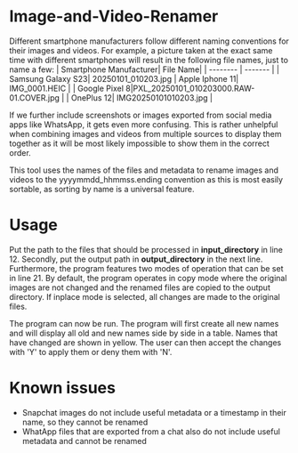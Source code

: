 # Image-and-Video-Renamer
Different smartphone manufacturers follow different naming conventions for their images and videos. 
For example, a picture taken at the exact same time with different smartphones will result in the following file names, just to name a few:
| Smartphone Manufacturer| File Name|
|  --------  |  -------  |
| Samsung Galaxy S23|  20250101_010203.jpg
| Apple Iphone 11| IMG_0001.HEIC |
| Google Pixel 8|PXL_20250101_010203000.RAW-01.COVER.jpg |
| OnePlus 12| IMG20250101010203.jpg |

If we further include screenshots or images exported from social media apps like WhatsApp, it gets even more confusing. This is rather unhelpful when combining images and videos from multiple sources to display them together as it will be most likely impossible to show them in the correct order.

This tool uses the names of the files and metadata to rename images and videos to the yyyymmdd_hhmmss.ending convention as this is most easily sortable, as sorting by name is a universal feature.

# Usage
Put the path to the files that should be processed in **input_directory** in line 12. 
Secondly, put the output path in **output_directory** in the next line.
Furthermore, the program features two modes of operation that can be set in line 21. By default, the program operates in copy mode where the original images are not changed and the renamed files are copied to the output directory. If inplace mode is selected, all changes are made to the original files.

The program can now be run. The program will first create all new names and will display all old and new names side by side in a table. Names that have changed are shown in yellow. The user can then accept the changes with 'Y' to apply them or deny them with 'N'.

# Known issues
 - Snapchat images do not include useful metadata or a timestamp in their name, so they cannot be renamed
 - WhatApp files that are exported from a chat also do not include useful metadata and cannot be renamed
